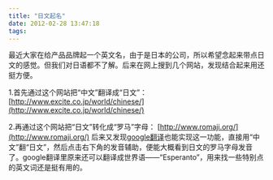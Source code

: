 ```yaml
---
title: "日文起名"
date: 2012-02-28 13:47:18
tags:
---
```


最近大家在给产品品牌起一个英文名，由于是日本的公司，所以希望念起来带点日文的感觉。但我们对日语都不了解。后来在网上搜到几个网站，发现结合起来用还挺方便。 

1.首先通过这个网站把“中文”翻译成“日文”： [http://www.excite.co.jp/world/chinese/](http://www.excite.co.jp/world/chinese/) 

2.再通过这个网站把“日文”转化成“罗马”字母： [http://www.romaji.org/](http://www.romaji.org/) 后来又发现[google翻译](http://translate.google.cn)也能实现这一功能，直接用“中文”翻“日文”，然后点击右下角的发音辅助，便能大概看到日文的罗马字母发音了。google翻译里原来还可以翻译成世界语——“Esperanto”，用来找一些特别点的英文词还是挺有用的。